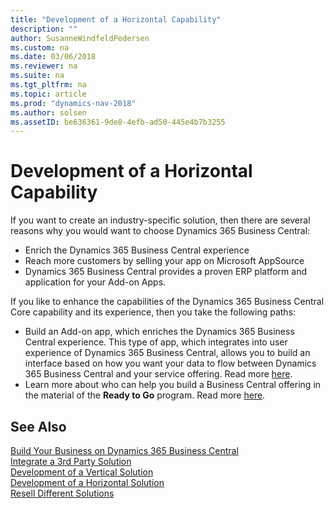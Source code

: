 ```yaml
---
title: "Development of a Horizontal Capability"
description: ""
author: SusanneWindfeldPedersen
ms.custom: na
ms.date: 03/06/2018
ms.reviewer: na
ms.suite: na
ms.tgt_pltfrm: na
ms.topic: article
ms.prod: "dynamics-nav-2018"
ms.author: solsen
ms.assetID: be636361-9de8-4efb-ad50-445e4b7b3255
---
```


# Development of a Horizontal Capability
If you want to create an industry-specific solution, then there are several reasons why you would want to choose Dynamics 365 Business Central: 

- Enrich the Dynamics 365 Business Central experience 
- Reach more customers by selling your app on Microsoft AppSource 
- Dynamics 365 Business Central provides a proven ERP platform and application for your Add-on Apps. 
 
If you like to enhance the capabilities of the Dynamics 365 Business Central Core capability and its experience, then you take the following paths: 

- Build an Add-on app, which enriches the Dynamics 365 Business Central experience. This type of app, which integrates into user experience of Dynamics 365 Business Central, allows you to build an interface based on how you want your data to flow between Dynamics 365 Business Central and your service offering. Read more [here](readiness-add-on-apps.md).
- Learn more about who can help you build a Business Central offering in the material of the **Ready to Go** program. Read more [here](readiness-ready-to-go.md).

## See Also
[Build Your Business on Dynamics 365 Business Central](readiness-welcome.md)  
[Integrate a 3rd Party Solution](readiness-thirdparty-solution.md)  
[Development of a Vertical Solution](readiness-develop-vertical.md)  
[Development of a Horizontal Solution](readiness-develop-horizontal.md)  
[Resell Different Solutions](readiness-reseller.md)  
